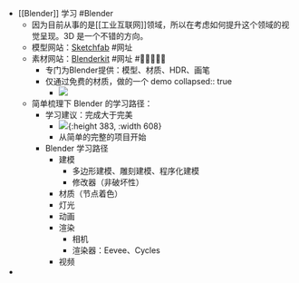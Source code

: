 - [[Blender]] 学习 #Blender
	- 因为目前从事的是[[工业互联网]]领域，所以在考虑如何提升这个领域的视觉呈现。3D 是一个不错的方向。
	- 模型网站：[Sketchfab](https://sketchfab.com/) #网址
	- 素材网站：[Blenderkit](https://www.blenderkit.com/) #网址 #🌟🌟🌟🌟🌟
		- 专门为Blender提供：模型、材质、HDR、画笔
		- 仅通过免费的材质，做的一个 demo
		  collapsed:: true
			- ![](https://kidpic.oss-cn-beijing.aliyuncs.com/kaimini/20220504084340.png)
	- 简单梳理下 Blender 的学习路径：
		- 学习建议：完成大于完美
			- ![](https://kidpic.oss-cn-beijing.aliyuncs.com/kaimini/20220504093614.png){:height 383, :width 608}
			- 从简单的完整的项目开始
		- Blender 学习路径
			- 建模
				- 多边形建模、雕刻建模、程序化建模
				- 修改器（非破坏性）
			- 材质（节点着色）
			- 灯光
			- 动画
			- 渲染
				- 相机
				- 渲染器：Eevee、Cycles
			- 视频
-